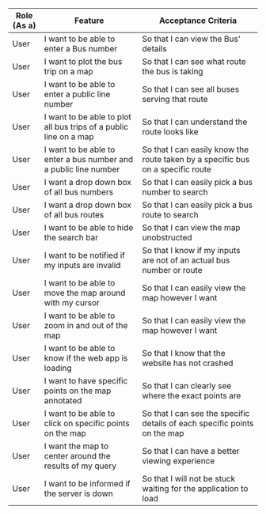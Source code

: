 |Role (As a)|Feature|Acceptance Criteria|
|---|---|---|
|User|I want to be able to enter a Bus number| So that I can view the Bus' details|
|User|I want to plot the bus trip on a map| So that I can see what route the bus is taking|
|User|I want to be able to enter a public line number| So that I can see all buses serving that route|
|User|I want to be able to plot all bus trips of a public line on a map| So that I can understand the route looks like|
|User|I want to be able to enter a bus number and a public line number| So that I can easily know the route taken by a specific bus on a specific route|
|User|I want a drop down box of all bus numbers| So that I can easily pick a bus number to search|
|User|I want a drop down box of all bus routes| So that I can easily pick a bus route to search|
|User|I want to be able to hide the search bar| So that I can view the map unobstructed|
|User|I want to be notified if my inputs are invalid| So that I know if my inputs are not of an actual bus number or route|
|User|I want to be able to move the map around with my cursor| So that I can easily view the map however I want|
|User|I want to be able to zoom in and out of the map| So that I can easily view the map however I want|
|User|I want to be able to know if the web app is loading| So that I know that the website has not crashed|
|User|I want to have specific points on the map annotated | So that I can clearly see where the exact points are|
|User|I want to be able to click on specific points on the map | So that I can see the specific details of each specific points on the map|
|User|I want the map to center around the results of my query | So that I can have a better viewing experience|
|User|I want to be informed if the server is down | So that I will not be stuck waiting for the application to load|

